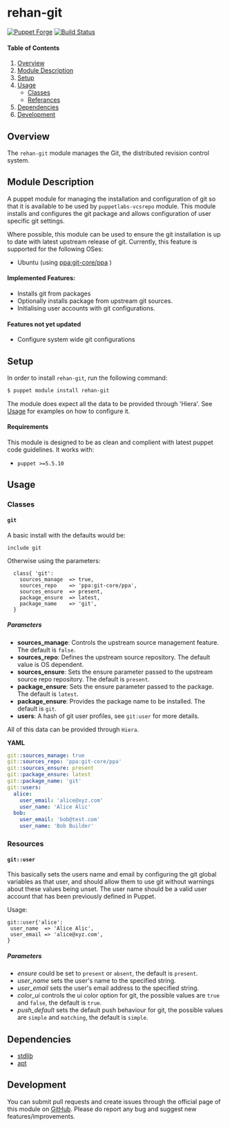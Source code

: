 # rehan-git

[![Puppet Forge](http://img.shields.io/puppetforge/v/rehan/git.svg)](https://forge.puppetlabs.com/rehan/git) [![Build Status](https://travis-ci.org/rehanone/puppet-git.svg?branch=master)](https://travis-ci.org/rehanone/puppet-git)

#### Table of Contents
1. [Overview](#overview)
2. [Module Description](#module-description)
3. [Setup](#setup)
4. [Usage](#usage)
    * [Classes](#classes)
    * [Referances](#referances)
5. [Dependencies](#dependencies)
6. [Development](#development)

## Overview
The `rehan-git` module manages the Git, the distributed revision control system.

## Module Description
A puppet module for managing the installation and configuration of git so that it is available to be used by
`puppetlabs-vcsrepo` module. This module installs and configures the git package and allows configuration of user 
specific git settings.

Where possible, this module can be used to ensure the git installation is up to date with latest upstream release of git.
Currently, this feature is supported for the following OSes:

  - Ubuntu (using [ppa:git-core/ppa](https://launchpad.net/~git-core/+archive/ubuntu/ppa "ppa:git-core/ppa") )

#### Implemented Features:
* Installs git from packages
* Optionally installs package from upstream git sources.
* Initialising user accounts with git configurations.

#### Features not yet updated
* Configure system wide git configurations

## Setup
In order to install `rehan-git`, run the following command:
```bash
$ puppet module install rehan-git
```
The module does expect all the data to be provided through 'Hiera'. See [Usage](#usage) for examples on how to configure it.

#### Requirements
This module is designed to be as clean and complient with latest puppet code guidelines. It works with:

  - `puppet >=5.5.10`

## Usage

### Classes

#### `git`

A basic install with the defaults would be:
```puppet
include git
```

Otherwise using the parameters:  
```puppet
  class{ 'git':
    sources_manage  => true,
    sources_repo    => 'ppa:git-core/ppa',
    sources_ensure  => present,
    package_ensure  => latest,
    package_name    => 'git',
  }
```

##### Parameters

* **sources_manage**: Controls the upstream source management feature. The default is `false`.
* **sources_repo**: Defines the upstream source repository. The default value is OS dependent.
* **sources_ensure**: Sets the ensure parameter passed to the upstream source repo repository. The default is `present`.
* **package_ensure**: Sets the ensure parameter passed to the package. The default is `latest`.
* **package_ensure**: Provides the package name to be installed. The default is `git`.
* **users**: A hash of git user profiles, see `git:user` for more details.


All of this data can be provided through `Hiera`. 

**YAML**
```yaml
git::sources_manage: true
git::sources_repo: 'ppa:git-core/ppa'
git::sources_ensure: present
git::package_ensure: latest
git::package_name: 'git'
git::users:
  alice:
    user_email: 'alice@xyz.com'
    user_name: 'Alice Alic'
  bob:
    user_email: 'bob@test.com'
    user_name: 'Bob Builder'
```

### Resources

#### `git::user`

This basically sets the users name and email by configuring the git global variables as that user, and should allow them 
to use git without warnings about these values being unset. The user name should be a valid user account that has been 
previously defined in Puppet.

Usage:
```puppet
git::user{'alice':
 user_name  => 'Alice Alic',
 user_email => 'alice@xyz.com',
}
```

##### Parameters

* *ensure* could be set to `present` or `absent`, the default is `present`.
* *user_name* sets the user's name to the specified string.
* *user_email* sets the user's email address to the specified string.
* *color_ui* controls the ui color option for git, the possible values are `true` and `false`, the default is `true`.
* *push_default* sets the default push behaviour for git, the possible values are `simple` and `matching`, the default is `simple`.

## Dependencies

* [stdlib][1]
* [apt][2]

[1]:https://forge.puppet.com/puppetlabs/stdlib
[2]:https://forge.puppet.com/puppetlabs/apt

## Development

You can submit pull requests and create issues through the official page of this module on [GitHub](https://github.com/rehan/puppet-git).
Please do report any bug and suggest new features/improvements.
